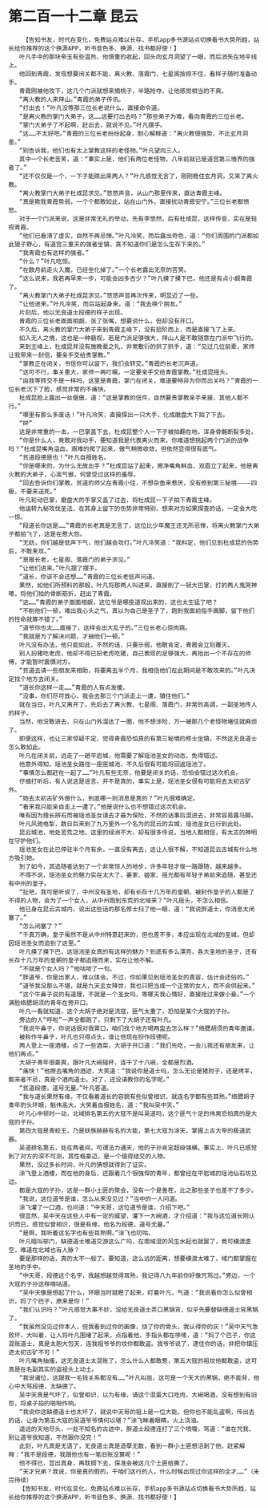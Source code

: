 # 第二百一十二章 昆云
        【告知书友，时代在变化，免费站点难以长存，手机app多书源站点切换看书大势所趋，站长给你推荐的这个换源APP，听书音色多、换源、找书都好使！】
       叶凡手中的那块帝玉有些温热，他慎重的收起，回头向玄月洞望了一眼，而后消失在地平线上。
       他回到青霞，发现想要闭关都不能，离火教、落霞门、七星阁按捺不住，看样子随时准备动手。
       青霞刚被他攻下，这几个门派就想来摘桃子，半路抢夺，让他感觉相当的不爽。
       “离火教的人来拜山。”青霞的弟子传讯。
       “打出去！”叶凡没等那三位长老说什么，直接命令道。
       “是离火教的掌门大弟子，这……这要打出去吗？”那些弟子为难，看向青霞的三位长老。
       “掌门大弟子了不起啊，赶出去，就说不见。”叶凡摆手。
       “这……不太好吧。”青霞的三位长老纷纷起身，耐心解释道：“离火教很强势，不比玄月洞差。”
       “别告诉我，他们也有太上掌教这样的老怪物。”叶凡望向三人。
       其中一个长老苦笑，道：“事实上是，他们有两位老怪物，八年前就已是道宫第三境界的强者了。”
       “还不仅仅是一个，一下子能跳出来两人？”叶凡感觉无言了，刚刚稳住玄月洞，又来了离火教。
       “离火教掌门大弟子杜成昆求见。”悠悠声音，从山门那里传来，直达青霞主峰。
       “真是欺我青霞势弱，一个个都敢如此，站在山门外，直接扰动青霞安宁。”三位长老都愤怒。
       对于一个门派来说，这是非常无礼的举动，先有李悠然，后有杜成昆，这样传音，实在是轻视青霞。
       “他们已看清了虚实，自然不再忌惮。”叶凡冷笑，而后露出奇色，道：“你们周围的门派都如此狼子野心，有道宫三重天的强者坐镇，真不知道你们是怎么生存下来的。”
       “我青霞也有这样的强者。”
       “什么？”叶凡吃惊。
       “在数月前走火入魔，已经坐化掉了。”一个长老露出无奈的苦笑。
       “这么说来，我若再早来一步，可能会凶多吉少？”叶凡摸了摸下巴，他还是有点小觑青霞了。
       “离火教掌门大弟子杜成昆求见。”悠悠声音再次传来，明显近了一些。
       “让他进来。”叶凡冷笑，而后站起身来，道：“我去唤个朋友。”
       片刻后，他以无良道士段德的样子出现。
       青霞的三位长老面面相觑，张了张嘴，想要说什么，但却没有开口。
       不久后，离火教的掌门大弟子来到青霞主峰下，没有拾阶而上，而是直接飞了上来。
       如入无人之境，这也是一种藐视，若是门派足够强大，拜山人是不敢随意在门派中飞行的。
       来到主峰上，杜成昆并没有施晚辈之礼，非常敷衍的拱了拱手，道：“见过几位前辈，家师让我带来一封信，要亲手交给贵掌教。”
       “掌教正在闭关，书信你可以留下，我们会转交。”青霞的长老沉声道。
       “这可不行，事关重大，家师一再叮嘱，一定要亲手交给青霞掌教。”杜成昆摇头。
       “由我等转交不是一样吗，这里是青霞，掌门在闭关，难道要特异为你而出关吗？”青霞的一位长老沉下了脸，感觉非常的不痛快。
       杜成昆脸上露出一丝倨傲，道：“这是掌教的信件，自然要贵掌教亲手来接，其他人都不行。”
       “哪里有那么多废话！”叶凡冷笑，直接探出一只大手，化成磨盘大下拍了下去。
       “砰”
       这是非常重的一击，一巴掌盖下去，杜成昆整个人一下子被拍翻在地，浑身骨骼断裂多处。
       “你是什么人，竟敢对我动手，要知道我是代表离火而来，你难道想挑起两个门派的战争吗？”杜成昆嘴角溢血，艰难的爬了起来，傲气稍微收敛，但依然显得很有底气。
       “贫道段德是也！”叶凡自报姓名。
       “你是哪来的，为什么无故出手？”杜成昆站了起来，擦净嘴角鲜血，双眉立了起来，他是离火教的大弟子，心高气傲，何曾受过这样的羞辱。
       “回去告诉你们掌教，贫道的师父在青霞小住，不想杂鱼来惹厌，没有修到第三秘境————四极，不要来送死。”
       叶凡轮动巴掌，磨盘大的手掌又盖了过去，将杜成昆一下子拍下青霞主峰。
       他运转九秘攻伐圣法，在其身上留下的伤势非常特别，想来对方如果探查的话，一定会大吃一惊。
       “段道长你这是……”青霞的长老真是无言了，这位比少年魔王还无所忌惮，将离火教掌门大弟子都拍飞了，这是在惹大怨。
       “无妨，你们越是低声下气，他们越会攻打。”叶凡冷笑道：“我料定，他们见到杜成昆的伤势后，不敢来攻。”
       “禀报长老，七星阁、落霞门的弟子求见。”
       “让他们进来。”叶凡摆了摆手。
       “道长，你该不会还想……”青霞的三位长老低声问道。
       果然，如他们所预料的那般，叶凡将那两人叫进来，直接削了一顿大巴掌，打的两人鬼哭神嚎，将他们拍的骨断筋折，赶出了青霞。
       “这……”青霞的弟子面面相觑，这位爷是哪座道观出来的，这也太生猛了吧？
       “不削他们一顿，难出我心头之气，真以为自己是圣子了，跑到我面前指手画脚，留下他们的性命就算不错了。”
       “道爷你也太……直接了，这样会出大乱子的。”三位长老心惊肉跳。
       “我就是为了解决问题，才抽他们一顿。”
       叶凡没有办法，他只能如此，不然的话，只要示弱，他敢肯定，青霞会立刻覆灭。
       别人扮猪吃老虎，他却不得已扮老虎吃猪，自己表现的足够强大，再抬出一个不存在的师傅，才能暂时震慑对方。
       “贫道去请一些朋友来相助，将要离去半个月，我相信他们在此期间是不敢攻来的。”叶凡决定找个地方去闭关。
       “道长你这样一走……”青霞的人有点发傻。
       “没事，你们尽可放心，我会去那三个门派走上一遭，镇住他们。”
       就在当日，叶凡又离开了，先后去了离火教、七星阁、落霞门，非常的高调，一副圣地传人的样子。
       当然，他没敢进去，只在山门外溜达了一圈，他不想涉险，万一被那几个老怪物堵住就麻烦了。
       即便这样，也让三家惊疑不定，觉得青霞恐怕真的有第三秘境的修士坐镇，不然这无良道士怎么敢如此。
       叶凡在闭关前，远走了一趟平岩城，他需要了解瑶池圣女的动态，免得错过。
       他意外得知，瑶池圣女路径一座座城池，不久后很有可能将回返瑶池了。
       “事情怎么都赶在一起了……”叶凡有些无奈，他要是闭关的话，恐怕会错过这次机会。
       仔细打听后，有人说这是谣言，并不是真的，事实上是，瑶池圣女很有可能将去太初古矿外。
       “她去太初古矿外做什么，到底哪一则消息是真的？”叶凡很难确定。
       “看来我只能亲自走上一遭了。”他是说什么也不想错过这次机会。
       唯有因为擅长辨石而被瑶池圣女请去才最为保险，不然的话事后混进去，非常容易露马脚。
       叶凡风驰电掣，数日后来到了九万里外一个名为的昆云的古城，瑶池圣女已行到此处。
       昆云城池，地处苦荒之地，这里的绿洲不大，却有很多传说，当地人都相信，有太古的神明在守护他们。
       瑶池圣女在此已停驻半个月有余，一直没有离去，这让人很不解，不知道昆云古城有什么地方吸引她。
       到了如今，其追随者达到了一个非常惊人的地步，许多年轻才俊一路跟随，越来越多。
       不得不说，瑶池圣女的魅力实在太大了，姜家、姬家、摇光都有年轻子弟前来追随，甚至还有中州的皇子。
       “扯吧，我可是听说了，中州没有圣地，却有长存十几万年的皇朝，被封作皇子的人都是了不得的人物，会为了一个女人，从中州跑到东荒的北域来？”叶凡摇头，不怎么相信。
       他已身在昆云古城内，说出这些话的那名修士扫了他一眼，道：“我说胖道士，你消息太闭塞了。”
       “怎么闭塞了？”
       “千真万确，皇子虽然不是从中州特意赶来的，但也差不多，本应出现在北域的圣城，但却因瑶池圣女而追到了这里。”
       叶凡摸了摸下巴，这瑶池圣女真的有这样的魅力？到底有多么漂亮，各大圣地的圣子，还有长存十几万年的皇朝的皇子都追随而来，实在让他不解。
       “不就是个女人吗？”他咕哝了一句。
       “胖道爷，你是出家人，难以体会。不过，你如果见到瑶池圣女的真容，估计会还俗的。”
       “道爷我没那么不堪，就是九天玄女降世，我也只把当成一个正常的女人，而不会供起来。”
       “这个牛鼻子说的有道理，不就是一个圣女吗，等哪天我心情好，直接抢过来做小妾。”一个满脸络腮胡须的青年在旁开口。
       叶凡一看就知道，这个大胡子绝对是流寇，匪气太重了，恐怕是某个大寇的子孙。
       旁边的人“呼啦”一声全都跑了，只剩下了大胡子还有叶凡。
       “我说牛鼻子，你说话很对我胃口，咱们找个地方喝两盅去怎么样？”络腮胡须的青年邀请。
       被称作牛鼻子，叶凡也只得点头，谁让他现在扮作段德呢。
       两人登上一座酒楼，点了一些酒菜，大胡子开口道：“我们先吃，一会儿我还有朋友来，让他们再点。”
       大胡子青年很豪爽，跟叶凡大碗碰杯，连干了十八碗，全都是烈酒。
       “痛快！”他擦去嘴角的酒迹，大笑道：“我说你是道士吗，怎么无论是猪肘子，还是烤羊，都来者不忌，真是个酒肉道士。对了，还没请教你的名字呢。”
       “贫道段德，道号无量。”叶凡答道。
       “我与道长果然有缘，不仅看着道长的容貌有些似曾相识，就连名字都有些耳熟。”络腮胡子青年豹头环眼，魁伟高大，大笑着自报姓名，道：“我叫吴中天。”
       叶凡心中顿时一动，北域排名第五的大寇不是叫吴道吗，这个匪气十足的伟男恐怕真的是大寇的子孙。
       第四大寇是青蛟王，乃是妖族赫赫有名的大能，第七大寇为涂天，掌握上古大帝的极道武器。
       吴道排名第五，处在两者间，可谓法力通天，他的子孙肯定超级强横。事实上，叶凡已感觉到了对方的深不可测，其性格豪迈，是一个值得结交的人物。
       果然，没过多长时间，叶凡的猜想就得到了证实。
       涂飞登上酒楼，而在他的身后，还跟着几个很强悍的青年，都曾经在平岩城的瑶池仙石坊见过。
       都是大寇的子孙，这是一群小土匪的聚会，没有一个是善茬，比之那些圣子也差不了多少。
       “我说，这位道爷是谁，怎么从来没见过？”当中的一人问道。
       涂飞灌了一口酒，也问道：“中天哥，这位道爷是谁，介绍下吧。”
       很显然，吴中天在这些人中有一定的威望，灌下一大碗酒，才介绍道：“我与这位道长刚认识而已，感觉似曾相识，很是有缘，他名为段德，道号无量。”
       “是啊，我听着这名字也有些耳熟啊。”涂飞也叨咕。
       叶凡暗叫邪门，缺德道士难道交游这么广吗，在南域混的风生水起也就罢了，竟可横渡虚空，难道在北域也有人脉？
       要是那样的话，真的太不一般了。要知道，这么远的距离，想要横渡太难了，域门都掌握在圣地的手中。
       “中天哥，段德这个名字，我越想越觉得耳熟，我记得八九年前你好像咒骂过。”旁边，一个大寇的子孙这样嘀咕道。
       “吴中天像是想起了什么，环眼当时就瞪了起来，盯着叶凡，气道：“我说看你怎么似曾相识，妈了个巴子，原来是你！”
       “我们认识吗？”叶凡感觉大事不妙，没给无良道士弄口黑锅背，似乎先要替缺德道士背黑锅了。
       “我虽然没见过你本人，但我看到过你的画像，烧了你的骨头，我认得你的灰！”吴中天气急败坏，大叫着，让人将叶凡围堵了起来，点指着他，手指头都在哆嗦，道：“妈了个巴子，你这混账道士，真是太胆大包天，连我祖爷爷的坟你都敢盗。我爷爷说了，逮住你的话，非把你镇压进太初古矿不可！”
       叶凡嘴角抽搐，这无良道士太混账了，怎么什么人都敢惹，第五大寇的祖坟他都敢盗，这可真是在名副其实的盗祖头上动土。
       “我说诸位，这跟我一毛钱关系都没有……”叶凡叫屈，这可是一个天大的黑锅，绝不能背，他心中大骂段德，太缺德了。
       吴中天真是气坏了，似曾相识，以为有缘，请这个混蛋大口吃肉，大碗喝酒，没有想到有旧怨，将桌子拍的啪啪作响。
       “我说你这缺德道士也太坏了，就说中天哥的祖上是一位大能，但你也不能乱盗啊，传出去的话，让身为第五大寇的吴道爷爷情何以堪？”涂飞眯着眼睛，火上浇油。
       遥远的天地尽头，一处不知名的古迹中，胖道士段德连打了三个喷嚏，骂道：“谁在咒我，别让道爷我知道，不然跟你没完！”
       此刻，叶凡真是无语了，无良道士真是造孽无数，看到一群小土匪想活剥了他，赶紧解释：“我不是段德，我跟他也有一笔旧账没算呢！”
       他不得已，显出真身，再耽搁下去，保准会被这几个土匪给撕了。
       “天才兄弟？我说，你是真的假的，干咱们这行的人，什么时候出现过你这样的全才……”（未完待续）
       【告知书友，时代在变化，免费站点难以长存，手机app多书源站点切换看书大势所趋，站长给你推荐的这个换源APP，听书音色多、换源、找书都好使！】